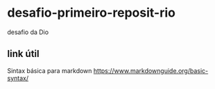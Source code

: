 # desafio-primeiro-reposit-rio
desafio da Dio
## link útil
Sintax básica para markdown
https://www.markdownguide.org/basic-syntax/
